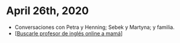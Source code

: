 # April 26th, 2020
- Conversaciones con Petra y Henning; Sebek y Martyna; y familia.
- [[Buscarle profesor de inglés online a mamá]]

[//begin]: # "Autogenerated link references for markdown compatibility"
[Buscarle profesor de inglés online a mamá]: ../buscarle-profesor-de-inglés-online-a-mamá.md "Buscarle Profesor De Inglés Online a Mamá"
[//end]: # "Autogenerated link references"